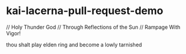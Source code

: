 # kai-lacerna-pull-request-demo

// Holy Thunder God 
// Through Reflections of the Sun 
// Rampage With Vigor! 

thou shalt play elden ring and become a lowly tarnished
